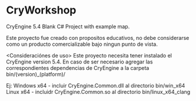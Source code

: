 # CryWorkshop
CryEngine 5.4 Blank C# Project with example map.

Este proyecto fue creado con propositos educativos, no debe considerarse como un producto comercializable bajo ningun punto de vista.

<Consideraciónes de uso>
Este proyecto necesita tener instalado el CryEngine version 5.4. 
En caso de ser necesario agregar las correspondientes dependencias de CryEngine a la carpeta bin/(version)_(platform)/

Ej:
Windows x64 - incluir CryEngine.Common.dll al directorio bin/win_x64
Linux x64 - incluidr CryEngine.Common.so al directorio bin/linux_x64_clang

